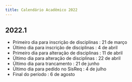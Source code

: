 ```yaml
---
title: Calendário Acadêmico 2022
---
```


<script language=javascript type="text/javascript">
document.write ("Hoje é " + dayName[now.getDay() ] + ", " + now.getDate () + " de " + monName [now.getMonth() ]   +  " de "  +     now.getFullYear () + ". ")
</script>

## 2022.1
- Primeiro dia para inscrição de disciplinas : 21 de março
- Último dia para inscrição de disciplinas : 4 de abril
- Primeiro dia para alteração de disciplinas : 11 de abril
- Último dia para alteração de disciplinas : 22 de abril
- Último dia para trancamento : 21 de junho
- Último dia para pedido no SisReq : 4 de julho
- Final do período : 6 de agosto